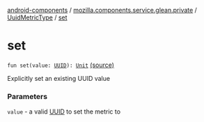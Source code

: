 [android-components](../../index.md) / [mozilla.components.service.glean.private](../index.md) / [UuidMetricType](index.md) / [set](./set.md)

# set

`fun set(value: `[`UUID`](https://developer.android.com/reference/java/util/UUID.html)`): `[`Unit`](https://kotlinlang.org/api/latest/jvm/stdlib/kotlin/-unit/index.html) [(source)](https://github.com/mozilla-mobile/android-components/blob/master/components/service/glean/src/main/java/mozilla/components/service/glean/private/UuidMetricType.kt#L59)

Explicitly set an existing UUID value

### Parameters

`value` - a valid [UUID](https://developer.android.com/reference/java/util/UUID.html) to set the metric to
